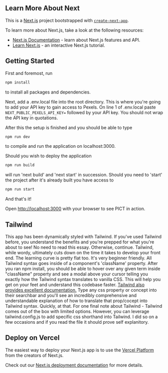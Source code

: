 ## Learn More About Next

This is a [Next.js](https://nextjs.org/) project bootstrapped with [`create-next-app`](https://github.com/vercel/next.js/tree/canary/packages/create-next-app).

To learn more about Next.js, take a look at the following resources:

- [Next.js Documentation](https://nextjs.org/docs) - learn about Next.js features and API.
- [Learn Next.js](https://nextjs.org/learn) - an interactive Next.js tutorial.


## Getting Started

First and foremost, run 
```bash
npm install
```
to install all packages and dependencies.

Next, add a .env.local file into the root directory.
This is where you're going to add your API key to gain access to Pexels.
On line 1 of .env.local paste ```NEXT_PUBLIC_PEXELS_API_KEY=``` followed by your API key. You should not wrap the API key in quotations.

After this the setup is finished and you should be able to type
```bash
npm run dev
```
to compile and run the application on localhost:3000.

Should you wish to deploy the application
```bash
npm run build
```
will run 'next build' and 'next start' in succession.
Should you need to 'start' the project after it's already built you have access to
```bash
npm run start
```

And that's it!

Open [http://localhost:3000](http://localhost:3000) with your browser to see PICT in action.


## Tailwind
This app has been dynamically styled with Tailwind. 
If you've used Tailwind before, you understand the benefits and you're prepped for what you're about to see! No need to read this essay.
Otherwise, continue.
Tailwind, while wordy, ultimately cuts down on the time it takes to develop your front end. The learning curve is pretty flat too. It's very beginner friendly.
All Tailwind syntax goes inside of a component's 'className' property.
After you ran npm install, you should be able to hover over any given term inside "className" property and see a modal above your cursor telling you exactly how the Tailwind syntax translates to vanilla CSS.
This will help you get on your feet and understand this codebase faster.
[Tailwind also provides excellent documentation.](https://tailwindcss.com/docs/installation) 
Type any css property or concept into their searchbar and you'll see an incredibly comprehensive and understandable explanation of how to translate that prop/cocept into Tailwind syntax. Quickly, at that.
For one final note about Tailwind - Tailwind comes out of the box with limited options. However, you can leverage tailwind.config.js to add specific css shorthand into Tailwind. I did so on a few occasions and if you read the file it should prove self explanitory.


## Deploy on Vercel

The easiest way to deploy your Next.js app is to use the [Vercel Platform](https://vercel.com/new?utm_medium=default-template&filter=next.js&utm_source=create-next-app&utm_campaign=create-next-app-readme) from the creators of Next.js.

Check out our [Next.js deployment documentation](https://nextjs.org/docs/deployment) for more details.
